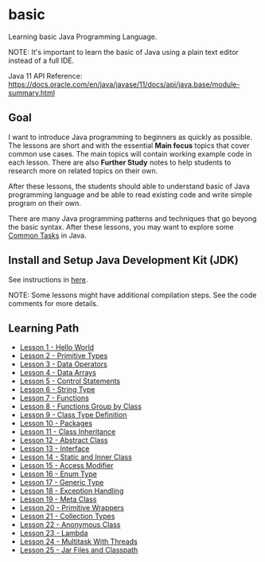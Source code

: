 # basic

Learning basic Java Programming Language.

NOTE: It's important to learn the basic of Java using a plain text editor instead of a full IDE.

Java 11 API Reference: https://docs.oracle.com/en/java/javase/11/docs/api/java.base/module-summary.html

## Goal

I want to introduce Java programming to beginners as quickly as possible. The lessons are short and with
the essential **Main focus** topics that cover common use cases. The main topics will contain working
example code in each lesson. There are also **Further Study** notes to help students to research more
on related topics on their own.

After these lessons, the students should able to understand basic of Java programming language and be
able to read existing code and write simple program on their own.

There are many Java programming patterns and techniques that go beyong the basic syntax. After
these lessons, you may want to explore some [Common Tasks](../commontasks) in Java.

## Install and Setup Java Development Kit (JDK)

See instructions in [here](src/main/java/Hello.java).

NOTE: Some lessons might have additional compilation steps. See the code comments for more details.

## Learning Path

* [Lesson 1 - Hello World](src/main/java/Hello.java)
* [Lesson 2 - Primitive Types](src/main/java/PrimitiveTypes.java)
* [Lesson 3 - Data Operators](src/main/java/DataOperators.java)
* [Lesson 4 - Data Arrays](src/main/java/DataArrays.java)
* [Lesson 5 - Control Statements](src/main/java/ControlStatements.java)
* [Lesson 6 - String Type](src/main/java/StringType.java)
* [Lesson 7 - Functions](src/main/java/Functions.java)
* [Lesson 8 - Functions Group by Class](src/main/java/FunctionsGroupByClass.java)
* [Lesson 9 - Class Type Definition](src/main/java/ClassTypeDefinition.java)
* [Lesson 10 - Packages](src/main/java/Packages.java)
* [Lesson 11 - Class Inheritance](src/main/java/ClassInheritance.java)
* [Lesson 12 - Abstract Class](src/main/java/AbstractClass.java)
* [Lesson 13 - Interface](src/main/java/Interface.java)
* [Lesson 14 - Static and Inner Class](src/main/java/StaticInnerClass.java)
* [Lesson 15 - Access Modifier](src/main/java/AccessModifier.java)
* [Lesson 16 - Enum Type](src/main/java/EnumType.java)
* [Lesson 17 - Generic Type](src/main/java/GenericType.java)
* [Lesson 18 - Exception Handling](src/main/java/ExceptionHandling.java)
* [Lesson 19 - Meta Class](src/main/java/MetaClass.java)
* [Lesson 20 - Primitive Wrappers](src/main/java/PrimitiveWrappers.java)
* [Lesson 21 - Collection Types](src/main/java/CollectionTypes.java)
* [Lesson 22 - Anonymous Class](src/main/java/AnonymousClass.java)
* [Lesson 23 - Lambda](src/main/java/Lambda.java)
* [Lesson 24 - Multitask With Threads](src/main/java/MultitaskWithThreads.java)
* [Lesson 25 - Jar Files and Classpath](src/main/java/JarFilesClasspath.java)
